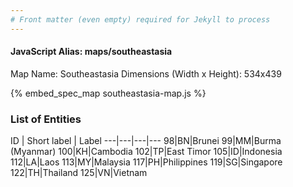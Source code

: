 ```yaml
---
# Front matter (even empty) required for Jekyll to process
---
```


#### JavaScript Alias: maps/southeastasia

Map Name: Southeastasia
Dimensions (Width x Height): 534x439



{% embed_spec_map southeastasia-map.js %}

### List of Entities

ID | Short label | Label
---|---|---|---
98|BN|Brunei
99|MM|Burma (Myanmar)
100|KH|Cambodia
102|TP|East Timor
105|ID|Indonesia
112|LA|Laos
113|MY|Malaysia
117|PH|Philippines
119|SG|Singapore
122|TH|Thailand
125|VN|Vietnam

